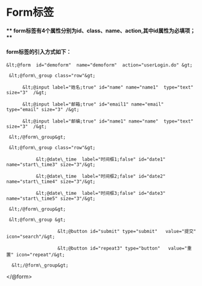 # **Form标签**

#### ** form标签有4个属性分别为id、class、name、action,其中id属性为必填项；**

#### form标签的引入方式如下：

    &lt;@form  id="demoform"  name="demoform"  action="userLogin.do" &gt;

```
 &lt;@form\_group class="row"&gt;

      &lt;@input label="姓名;true" id="name" name="name1"  type="text" size="3"  /&gt;

      &lt;@input label="邮箱;true" id="email1" name="email"  type="email" size="3" /&gt;

      &lt;@input label="邮编;true" id="name1" name="name"  type="text" size="3"  /&gt;

 &lt;/@form\_group&gt;
```

```
 &lt;@form\_group class="row"&gt;

           &lt;@date\_time  label="时间框1;false" id="date1" name="start\_time3" size="3"/&gt;

           &lt;@date\_time  label="时间框2;false" id="date2" name="start\_time4" size="3"/&gt;

           &lt;@date\_time  label="时间框3;false" id="date3" name="start\_time5" size="3"/&gt;

 &lt;/@form\_group&gt;
```

```
 &lt;@form\_group &gt;

                   &lt;@button id="submit" type="submit"   value="提交" icon="search"/&gt;

                   &lt;@button id="repeat3" type="button"   value="重置" icon="repeat"/&gt;

  &lt;/@form\_group&gt;
```

&lt;/@form&gt;

